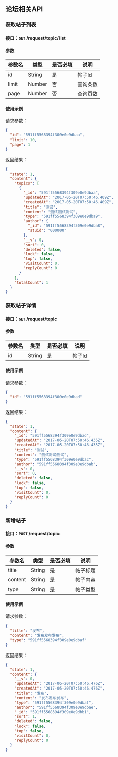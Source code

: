 ## 论坛相关API
### 获取帖子列表
#### 接口：`GET` /request/topic/list
#### 参数



参数名 | 类型 | 是否必填 | 说明
--- | --- | --- | ---
id | String | 是 | 帖子Id
limit | Number | 否 | 查询条数
page | Number | 否 | 查询页数



#### 使用示例

请求参数：

```json
{
  "id": "591ff5568394f309e0e9dbaa",
  "limit": 10,
  "page": 1
}
```

返回结果：

```json
{
  "state": 1,
  "content": {
    "topics": [
      {
        "_id": "591ff5568394f309e0e9dbaa",
        "updatedAt": "2017-05-20T07:50:46.409Z",
        "createdAt": "2017-05-20T07:50:46.409Z",
        "title": "测试",
        "content": "测试测试测试",
        "type": "591ff5568394f309e0e9dba9",
        "author": {
          "_id": "591ff5568394f309e0e9dba8",
          "stuid": "000000"
        },
        "__v": 0,
        "sort": 0,
        "deleted": false,
        "lock": false,
        "top": false,
        "visitCount": 0,
        "replyCount": 0
      }
    ],
    "totalCount": 1
  }
}
```
### 获取帖子详情
#### 接口：`GET` /request/topic
#### 参数



参数名 | 类型 | 是否必填 | 说明
--- | --- | --- | ---
id | String | 是 | 帖子Id



#### 使用示例

请求参数：

```json
{
  "id": "591ff5568394f309e0e9dbad"
}
```

返回结果：

```json
{
  "state": 1,
  "content": {
    "_id": "591ff5568394f309e0e9dbad",
    "updatedAt": "2017-05-20T07:50:46.435Z",
    "createdAt": "2017-05-20T07:50:46.435Z",
    "title": "测试",
    "content": "测试测试测试",
    "type": "591ff5568394f309e0e9dbac",
    "author": "591ff5568394f309e0e9dbab",
    "__v": 0,
    "sort": 0,
    "deleted": false,
    "lock": false,
    "top": false,
    "visitCount": 0,
    "replyCount": 0
  }
}
```
### 新增帖子
#### 接口：`POST` /request/topic
#### 参数



参数名 | 类型 | 是否必填 | 说明
--- | --- | --- | ---
title | String | 是 | 帖子标题
content | String | 是 | 帖子内容
type | String | 是 | 帖子类型



#### 使用示例

请求参数：

```json
{
  "title": "发布",
  "content": "发布发布发布",
  "type": "591ff5568394f309e0e9dbaf"
}
```

返回结果：

```json
{
  "state": 1,
  "content": {
    "__v": 0,
    "updatedAt": "2017-05-20T07:50:46.476Z",
    "createdAt": "2017-05-20T07:50:46.476Z",
    "title": "发布",
    "content": "发布发布发布",
    "type": "591ff5568394f309e0e9dbaf",
    "author": "591ff5568394f309e0e9dbae",
    "_id": "591ff5568394f309e0e9dbb1",
    "sort": 1,
    "deleted": false,
    "lock": false,
    "top": false,
    "visitCount": 0,
    "replyCount": 0
  }
}
```
